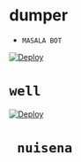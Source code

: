 # dumper
- ``MASALA BOT``


[![Deploy](https://www.herokucdn.com/deploy/button.svg)](https://heroku.com/deploy?template=https://github.com/lloyd4565/lolino)

# `` well ``

[![Deploy](https://www.herokucdn.com/deploy/button.svg)](https://heroku.com/deploy?template=https://github.com/lloyd4565/nuisance-z)


# `` nuisena``



